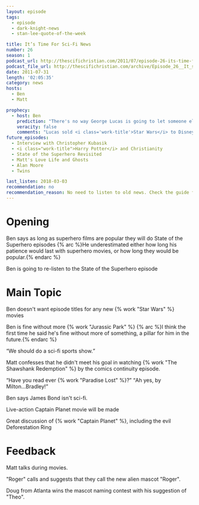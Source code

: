 ```yaml
---
layout: episode
tags:
  - episode
  - dark-knight-news 
  - stan-lee-quote-of-the-week

title: It’s Time For Sci-Fi News
number: 26
season: 1
podcast_url: http://thescifichristian.com/2011/07/episode-26-its-time-for-sci-fi-news/
podcast_file_url: http://thescifichristian.com/archive/Episode_26__It_s_Time_For_Sci-Fi_New.mp3
date: 2011-07-31
length: '02:05:35'
category: news
hosts:
  - Ben
  - Matt

prophecy:
  - host: Ben
    prediction: "There's no way George Lucas is going to let someone else direct a <i class='work-title'>Star Wars</i> movie."
    veracity: false
    comments: "Lucas sold <i class='work-title'>Star Wars</i> to Disney a little over a year later."
future_episodes: 
  - Interview with Christopher Kubasik
  - <i class="work-title">Harry Potter</i> and Christianity
  - State of the Superhero Revisited
  - Matt's Love Life and Ghosts
  - Alan Moore
  - Twins 

last_listen: 2018-03-03
recommendation: no
recommendation_reason: No need to listen to old news. Check the guide for what's interesting in hindsight.
---
```

# Opening
Ben says as long as superhero films are popular they will do State of the Superhero episodes {% arc %}He underestimated either how long his patience would last with superhero movies, or how long they would be popular.{% endarc %}

Ben is going to re-listen to the State of the Superhero episode



# Main Topic

Ben doesn't want episode titles for any new {% work "Star Wars" %} movies

Ben is fine without more {% work "Jurassic Park" %} {% arc %}I think the first time he said he's fine without more of something, a pillar for him in the future.{% endarc %}

<div class="quote">
  <q class="matt">We should do a sci-fi sports show.</q>
</div>

Matt confesses that he didn't meet his goal in watching {% work "The Shawshank Redemption" %} by the comics continuity episode.

<div class="quote">
  <q class="ben">Have you read ever {% work "Paradise Lost" %}?</q>
  <q class="matt">Ah yes, by Milton...Bradley!</q>
</div>

Ben says James Bond isn't sci-fi.

Live-action Captain Planet movie will be made

Great discussion of {% work "Captain Planet" %}, including the evil Deforestation Ring



# Feedback
Matt talks during movies.

"Roger" calls and suggests that they call the new alien mascot "Roger".

Doug from Atlanta wins the mascot naming contest with his suggestion of "Theo".